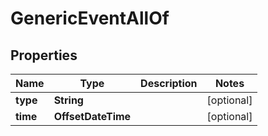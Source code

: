 

# GenericEventAllOf


## Properties

Name | Type | Description | Notes
------------ | ------------- | ------------- | -------------
**type** | **String** |  |  [optional]
**time** | **OffsetDateTime** |  |  [optional]



